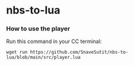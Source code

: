 # nbs-to-lua

### How to use the player
Run this command in your CC terminal:
```
wget run https://github.com/SnaveSutit/nbs-to-lua/blob/main/src/player.lua
```
